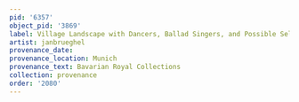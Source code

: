 ```yaml
---
pid: '6357'
object_pid: '3869'
label: Village Landscape with Dancers, Ballad Singers, and Possible Self Portrait
artist: janbrueghel
provenance_date:
provenance_location: Munich
provenance_text: Bavarian Royal Collections
collection: provenance
order: '2080'
---
```

